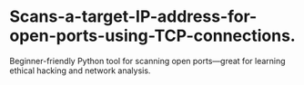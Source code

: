 # Scans-a-target-IP-address-for-open-ports-using-TCP-connections.
Beginner-friendly Python tool for scanning open ports—great for learning ethical hacking and network analysis.
